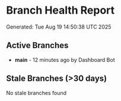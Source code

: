 # Branch Health Report
Generated: Tue Aug 19 14:50:38 UTC 2025

## Active Branches
- **main** - 12 minutes ago by Dashboard Bot

## Stale Branches (>30 days)
No stale branches found

